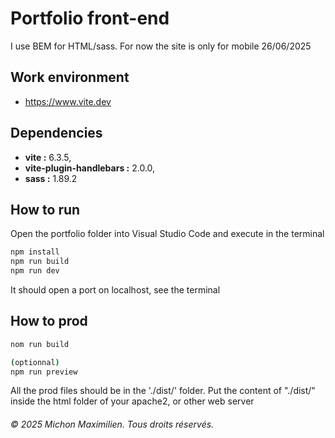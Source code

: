 # Portfolio front-end

I use BEM for HTML/sass.
For now the site is only for mobile 26/06/2025

## Work environment

- https://www.vite.dev

## Dependencies
- <strong>vite :</strong> 6.3.5,
- <strong>vite-plugin-handlebars :</strong> 2.0.0,
- <strong>sass :</strong> 1.89.2

## How to run

Open the portfolio folder into Visual Studio Code and execute in the terminal
```bash
npm install
npm run build
npm run dev
```

It should open a port on localhost, see the terminal

## How to prod

```bash
nom run build

(optionnal)
npm run preview
```
All the prod files should be in the './dist/' folder. Put the content of "./dist/" inside the html folder of your apache2, or other web server

###### &copy; 2025 Michon Maximilien. Tous droits réservés.
